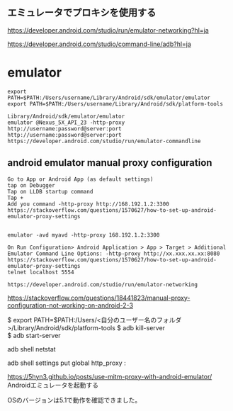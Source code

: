 ## エミュレータでプロキシを使用する
https://developer.android.com/studio/run/emulator-networking?hl=ja

https://developer.android.com/studio/command-line/adb?hl=ja

# emulator
```
export PATH=$PATH:/Users/username/Library/Android/sdk/emulator/emulator
export PATH=$PATH:/Users/username/Library/Android/sdk/platform-tools

Library/Android/sdk/emulator/emulator
emulator @Nexus_5X_API_23 -http-proxy http://username:password@server:port
http://username:password@server:port
https://developer.android.com/studio/run/emulator-commandline
```

## android emulator manual proxy configuration
```
Go to App or Android App (as default settings)
tap on Debugger
Tap on LLDB startup command
Tap +
Add you command -http-proxy http://168.192.1.2:3300
https://stackoverflow.com/questions/1570627/how-to-set-up-android-emulator-proxy-settings


emulator -avd myavd -http-proxy 168.192.1.2:3300

On Run Configuration> Android Application > App > Target > Additional Emulator Command Line Options: -http-proxy http://xx.xxx.xx.xx:8080
https://stackoverflow.com/questions/1570627/how-to-set-up-android-emulator-proxy-settings
telnet localhost 5554

https://developer.android.com/studio/run/emulator-networking

```

https://stackoverflow.com/questions/18441823/manual-proxy-configuration-not-working-on-android-2-3

$ export PATH=$PATH:/Users/<自分のユーザー名のフォルダ>/Library/Android/sdk/platform-tools
$ adb kill-server                                                               
$ adb start-server  

adb shell netstat


adb shell settings put global http_proxy <ip>:<port>
  
  https://5hyn3.github.io/posts/use-mitm-proxy-with-android-emulator/
  Androidエミュレータを起動する

OSのバージョンは5.1で動作を確認できました。
